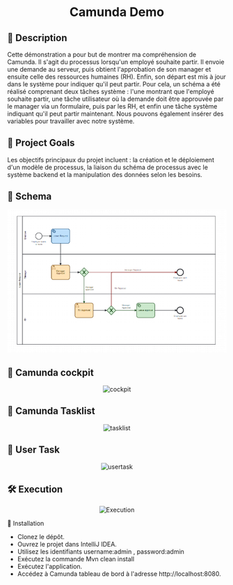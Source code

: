 <h1 align="center">
Camunda Demo</h1>



## 🧐 Description <a name = "description"></a>
Cette démonstration a pour but de montrer ma compréhension de Camunda. Il s'agit du processus lorsqu'un employé souhaite partir. Il envoie une demande au serveur, puis obtient l'approbation de son manager et ensuite celle des ressources humaines (RH). Enfin, son départ est mis à jour dans le système pour indiquer qu'il peut partir. Pour cela, un schéma a été réalisé comprenant deux tâches système : l'une montrant que l'employé souhaite partir, une tâche utilisateur où la demande doit être approuvée par le manager via un formulaire, puis par les RH, et enfin une tâche système indiquant qu'il peut partir maintenant. Nous pouvons également insérer des variables pour travailler avec notre système.
## 🎯 Project Goals <a name = "project-goals"></a>
Les objectifs principaux du projet incluent : la création et le déploiement d'un modèle de processus, la liaison du schéma de processus avec le système backend et la manipulation des données selon les besoins.

## 📝 Schema <a name = "schema"></a>
<p align="center">
  <img src="src/main/java/com/example/demo/Assets/Shcema.png" alt="Schema">
</p>

## 📝 Camunda cockpit <a name = "cockpit"></a>
<p align="center">
  <img src="Assets/Cockpit" alt="cockpit">
</p>

## 📝 Camunda Tasklist <a name = "tasklist"></a>
<p align="center">
  <img src="Assets/Camunda Tasklist" alt="tasklist">
</p>

## 📝 User Task <a name = "usertask"></a>
<p align="center">
  <img src="Assets/UserTasks" alt="usertask">
</p>

## 🛠️ Execution <a name = "Execution"></a>
<p align="center">
  <img src="Assets/Execution" alt="Execution">
</p>

🚀 Installation <a name="installation"></a>

   - Clonez le dépôt.
   - Ouvrez le projet dans IntelliJ IDEA.
   - Utilisez les identifiants username:admin , password:admin
   - Exécutez la commande Mvn clean install
   - Exécutez l'application.
   - Accédez à Camunda tableau de bord à l'adresse http://localhost:8080.
